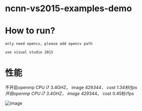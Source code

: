 # ncnn-vs2015-examples-demo

# How to run?
	
	only need opencv, please add opencv path 

	use visual studio 2015

# 性能

不开启openmp CPU i7 3.4GHZ， image 429*344， cost 1.34秒/fps    
开启openmp CPU i7 3.4GHZ， image 429*344， cost 0.45秒/fps

![image](https://github.com/guozhongluo/ncnn-vs2015-examples-demo/blob/master/ncnn/dog_result.jpg)


